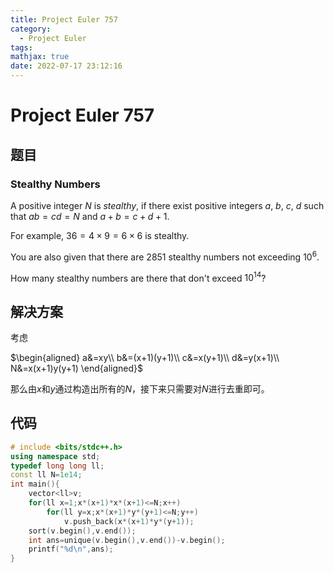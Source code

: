```yaml
---
title: Project Euler 757
category:
  - Project Euler
tags:
mathjax: true
date: 2022-07-17 23:12:16
---
```


<escape><!-- more --></escape>

# Project Euler 757

## 题目

### Stealthy Numbers

A positive integer $N$ is *stealthy*, if there exist positive integers $a$, $b$, $c$, $d$ such that $ab = cd = N$ and $a+b = c+d+1$.

For example, $36 = 4\times 9 = 6\times 6$ is stealthy.

You are also given that there are 2851 stealthy numbers not exceeding $10^6$.

How many stealthy numbers  are there that don't exceed $10^{14}$?

## 解决方案

考虑

$\begin{aligned}
a&=xy\\
b&=(x+1)(y+1)\\
c&=x(y+1)\\
d&=y(x+1)\\
N&=x(x+1)y(y+1)
\end{aligned}$

那么由$x$和$y$通过构造出所有的$N$，接下来只需要对$N$进行去重即可。

## 代码

```C++
# include <bits/stdc++.h>
using namespace std;
typedef long long ll;
const ll N=1e14;
int main(){
    vector<ll>v;
    for(ll x=1;x*(x+1)*x*(x+1)<=N;x++)
        for(ll y=x;x*(x+1)*y*(y+1)<=N;y++)
            v.push_back(x*(x+1)*y*(y+1));
    sort(v.begin(),v.end());
    int ans=unique(v.begin(),v.end())-v.begin();
    printf("%d\n",ans);
}

```
